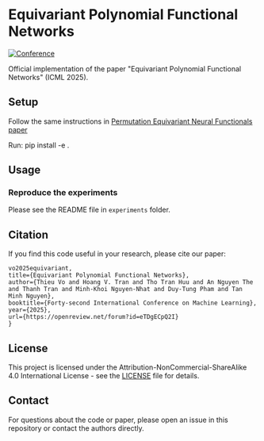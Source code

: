 # Equivariant Polynomial Functional Networks

[![Conference](https://img.shields.io/badge/ICML-2025-blue)](https://icml.cc/Conferences/2025)

Official implementation of the paper "Equivariant Polynomial Functional Networks" (ICML 2025).


## Setup
 
Follow the same instructions in [Permutation Equivariant Neural Functionals paper](https://github.com/AllanYangZhou/nfn)

Run: pip install -e .

## Usage

### Reproduce the experiments
Please see the README file in `experiments` folder.

## Citation

If you find this code useful in your research, please cite our paper:

```@inproceedings{
vo2025equivariant,
title={Equivariant Polynomial Functional Networks},
author={Thieu Vo and Hoang V. Tran and Tho Tran Huu and An Nguyen The and Thanh Tran and Minh-Khoi Nguyen-Nhat and Duy-Tung Pham and Tan Minh Nguyen},
booktitle={Forty-second International Conference on Machine Learning},
year={2025},
url={https://openreview.net/forum?id=eTDgECpQ2I}
}
```

## License

This project is licensed under the Attribution-NonCommercial-ShareAlike 4.0 International License - see the [LICENSE](LICENSE) file for details.

## Contact

For questions about the code or paper, please open an issue in this repository or contact the authors directly.

